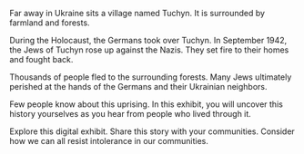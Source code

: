 Far away in Ukraine sits a village named Tuchyn. It is surrounded by farmland and forests. 

During the Holocaust, the Germans took over Tuchyn. In September 1942, the Jews of Tuchyn rose up against the Nazis. They set fire to their homes and fought back. 

Thousands of people fled to the surrounding forests. Many Jews ultimately perished at the hands of the Germans and their Ukrainian neighbors.

Few people know about this uprising. In this exhibit, you will uncover this history yourselves as you hear from people who lived through it. 

Explore this digital exhibit. Share this story with your communities. Consider how we can all resist intolerance in our communities.



